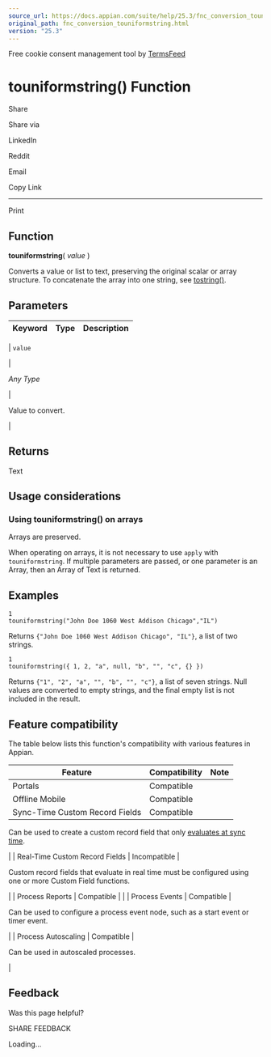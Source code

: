 ```yaml
---
source_url: https://docs.appian.com/suite/help/25.3/fnc_conversion_touniformstring.html
original_path: fnc_conversion_touniformstring.html
version: "25.3"
---
```


Free cookie consent management tool by [TermsFeed](https://www.termsfeed.com/)

# touniformstring() Function

Share

Share via

LinkedIn

Reddit

Email

Copy Link

* * *

Print

## Function

**touniformstring**( _value_ )

Converts a value or list to text, preserving the original scalar or array structure. To concatenate the array into one string, see [tostring()](fnc_conversion_tostring.html).

## Parameters

| Keyword | Type | Description |
| --- | --- | --- |
|
`value`

 |

_Any Type_

 |

Value to convert.

 |

## Returns

Text

## Usage considerations

### Using touniformstring() on arrays

Arrays are preserved.

When operating on arrays, it is not necessary to use `apply` with `touniformstring`. If multiple parameters are passed, or one parameter is an Array, then an Array of Text is returned.

## Examples

```
1
touniformstring("John Doe 1060 West Addison Chicago","IL")
```

Returns `{"John Doe 1060 West Addison Chicago", "IL"}`, a list of two strings.

```
1
touniformstring({ 1, 2, "a", null, "b", "", "c", {} })
```

Returns `{"1", "2", "a", "", "b", "", "c"}`, a list of seven strings. Null values are converted to empty strings, and the final empty list is not included in the result.

## Feature compatibility

The table below lists this function's compatibility with various features in Appian.

| Feature | Compatibility | Note |
| --- | --- | --- |
| Portals | Compatible |  |
| Offline Mobile | Compatible |  |
| Sync-Time Custom Record Fields | Compatible |
Can be used to create a custom record field that only [evaluates at sync time](custom-record-fields.html#prodlink-sync-time-evaluations).

 |
| Real-Time Custom Record Fields | Incompatible |

Custom record fields that evaluate in real time must be configured using one or more Custom Field functions.

 |
| Process Reports | Compatible |  |
| Process Events | Compatible |

Can be used to configure a process event node, such as a start event or timer event.

 |
| Process Autoscaling | Compatible |

Can be used in autoscaled processes.

 |

## Feedback

Was this page helpful?

SHARE FEEDBACK

Loading...